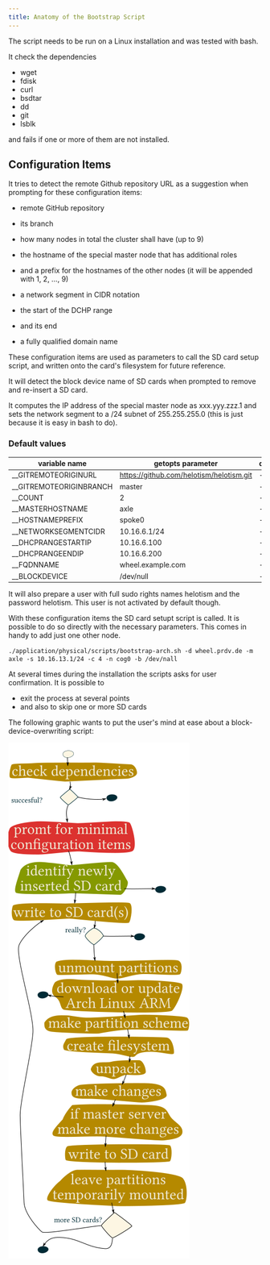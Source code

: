 ```yaml
---
title: Anatomy of the Bootstrap Script
---
```


The script needs to be run on a Linux installation and was tested with bash.

It check the dependencies 

- wget
- fdisk
- curl
- bsdtar
- dd
- git
- lsblk

and fails if one or more of them are not installed.

## Configuration Items ##

It tries to detect the remote Github repository URL as a suggestion when prompting for these configuration items:

- remote GitHub repository
- its branch

- how many nodes in total the cluster shall have (up to 9)
- the hostname of the special master node that has additional roles
- and a prefix for the hostnames of the other nodes (it will be appended with 1, 2, …, 9)

- a network segment in CIDR notation
- the start of the DCHP range
- and its end
- a fully qualified domain name

These configuration items are used as parameters to call the SD card setup script, and written onto the card's filesystem for future reference.

It will detect the block device name of SD cards when prompted to remove and re-insert a SD card.

It computes the IP address of the special master node as xxx.yyy.zzz.1 and sets the network segment to a /24 subnet of 255.255.255.0 (this is just because it is easy in bash to do).

### Default values ###

| variable name | getopts parameter | default |
|---------------|-------------------|---------|
| __GITREMOTEORIGINURL | https://github.com/helotism/helotism.git | -r |
| __GITREMOTEORIGINBRANCH | master | -g |
| __COUNT | 2 | -c |
| __MASTERHOSTNAME | axle | -m |
| __HOSTNAMEPREFIX | spoke0 | -n |
| __NETWORKSEGMENTCIDR | 10.16.6.1/24 | -s |
| __DHCPRANGESTARTIP | 10.16.6.100 | -a |
| __DHCPRANGEENDIP | 10.16.6.200 | -o |
| __FQDNNAME | wheel.example.com | -d |
| __BLOCKDEVICE | /dev/null | -b |

It will also prepare a user with full sudo rights names helotism and the password helotism. This user is not activated by default though.

With these configuration items the SD card setupt script is called. It is possible to do so directly with the necessary parameters. This comes in handy to add just one other node.

```
./application/physical/scripts/bootstrap-arch.sh -d wheel.prdv.de -m axle -s 10.16.13.1/24 -c 4 -n cog0 -b /dev/nall
```

At several times during the installation the scripts asks for user confirmation. It is possible to

- exit the process at several points
- and also to skip one or more SD cards

The following graphic wants to put the user's mind at ease about a block-device-overwriting script:

![foo](./images/bootstrap-arch.png)